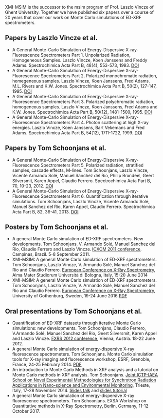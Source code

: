 XMI-MSIM is the successor to the msim program of Prof. Laszlo Vincze of Ghent University. Together we have published six papers over a course of 20 years that cover our work on Monte Carlo simulations of ED-XRF spectrometers.

## Papers by Laszlo Vincze et al.

* A General Monte-Carlo Simulation of Energy-Dispersive X-ray-Fluorescence Spectrometers Part 1. Unpolarized Radiation, Homogeneous Samples. Laszlo Vincze, Koen Janssens and Freddy Adams. Spectrochimica Acta Part B, 48(4), 553-573, 1993. [DOI](http://dx.doi.org/10.1016/0584-8547%2893%2980060-8)
* A General Monte-Carlo Simulation of Energy-Dispersive X-ray-Fluorescence Spectrometers Part 2. Polarized monochromatic radiation, homegeneous samples. Laszlo Vincze, Koen Janssens, Fred Adams, M.L. Rivers and K.W. Jones. Spectrochimica Acta Part B, 50(2), 127-147, 1995. [DOI](http://dx.doi.org/10.1016/0584-8547%2894%2900124-E)
* A General Monte-Carlo Simulation of Energy-Dispersive X-ray-Fluorescence Spectrometers Part 3. Polarized polychromatic radiation, homogeneous samples. Laszlo Vincze, Koen Janssens, Fred Adams and K.W. Jones. Spectrochimica Acta Part B, 50(12), 1481-1500, 1995. [DOI](http://dx.doi.org/10.1016/0584-8547%2895%2901361-X)
* A General Monte-Carlo Simulation of Energy-Dispersive X-ray-Fluorescence Spectrometers Part 4. Photon scattering at high X-ray energies. Laszlo Vincze, Koen Janssens, Bart Vekemans and Fred Adams. Spectrochimica Acta Part B, 54(12), 1711-1722, 1999. [DOI](http://dx.doi.org/10.1016/S0584-8547%2899%2900094-4)

## Papers by Tom Schoonjans et al.

* A General Monte-Carlo Simulation of Energy-Dispersive X-ray-Fluorescence Spectrometers Part 5. Polarized radiation, stratified samples, cascade effects, M-lines. Tom Schoonjans, Laszlo Vincze, Vicente Armando Solé, Manuel Sanchez del Rio, Philip Brondeel, Geert Silversmit, Karen Appel, Claudio Ferrero. Spectrochimica Acta Part B, 70, 10-23, 2012. [DOI](http://dx.doi.org/10.1016/j.sab.2012.03.011)
* A General Monte-Carlo Simulation of Energy-Dispersive X-ray-Fluorescence Spectrometers Part 6. Quantification through iterative simulations. Tom Schoonjans, Laszlo Vincze, Vicente Armando Solé, Manuel Sanchez del Rio, Karen Appel, Claudio Ferrero. Spectrochimica Acta Part B, 82, 36-41, 2013. [DOI](http://dx.doi.org/10.1016/j.sab.2012.12.011)

## Posters by Tom Schoonjans et al.

* A general Monte Carlo simulation of ED-XRF spectrometers. New developments. Tom Schoonjans, V. Armando Solé, Manuel Sanchez del Rio, Claudio Ferrero and Laszlo Vincze. [ICXOM 2011 conference](http://icxom21.lnls.br), Campinas, Brazil. 5-8 September 2011.
* XMI-MSIM: A general Monte Carlo simulation of ED-XRF spectrometers. Tom Schoonjans, Laszlo Vincze, V. Armando Solé, Manuel Sanchez del Rio and Claudio Ferrero. [European Conference on X-Ray Spectrometry](http://exrs2014.ing.unibo.it), Alma Mater Studiorum Università di Bologna, Italy, 15-20 June 2014
* XMI-MSIM: A general Monte Carlo simulation of ED-XRF spectrometers. Tom Schoonjans, Laszlo Vincze, V. Armando Solé, Manuel Sanchez del Rio and Claudio Ferrero. [European Conference on X-Ray Spectrometry](http://www.exrs2016.se), University of Gothenburg, Sweden, 19-24 June 2016 [PDF](http://lvserver.ugent.be/xmi-msim/poster_EXRS2016.pdf)

## Oral presentations by Tom Schoonjans et al.

* Quantification of ED-XRF datasets through iterative Monte Carlo simulations: new developments. Tom Schoonjans, Claudio Ferrero, V.Armando Solé, Manuel Sanchez del Rio, Geert Silversmit, Karen Appel and Laszlo Vincze. [EXRS 2012 conference](http://www.ati.ac.at/EXRS2012/), Vienna, Austria. 18-22 June 2012.
* A general Monte Carlo simulation of energy-dispersive X-ray fluorescence spectrometers. Tom Schoonjans. Monte Carlo simulation tools for X-ray imaging and fluorescence workshop, ESRF, Grenoble, France, 24-25 February 2014. [PDF](http://lvserver.ugent.be/xmi-msim/xmi-msim-tutorial.pdf)
* An introduction to Monte Carlo Methods in XRF analysis and a tutorial on Monte Carlo methods in XRF analysis. Tom Schoonjans. [Joint ICTP-IAEA School on Novel Experimental Methodologies for Synchrotron Radiation Applications in Nano-science and Environmental Monitoring](http://indico.ictp.it/event/a13226/), Trieste, Italy, 17-28 November 2014. [Slides talk](http://indico.ictp.it/event/a13226/session/6/contribution/32) and [slides tutorial](http://indico.ictp.it/event/a13226/session/6/contribution/35)
* A general Monte Carlo simulation of energy-dispersive X-ray fluorescence spectrometers. Tom Schoonjans. EXSA Workshop on Quantitative methods in X-Ray Spectrometry, Berlin, Germany, 11-12 October 2017.